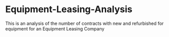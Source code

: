 # Equipment-Leasing-Analysis
This is an analysis of the number of contracts with new and refurbished for equipment for an Equipment Leasing Company
